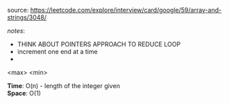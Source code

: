 source: https://leetcode.com/explore/interview/card/google/59/array-and-strings/3048/

*notes*: 
- THINK ABOUT POINTERS APPROACH TO REDUCE LOOP 
- increment one end at a time
- 
\<max>
\<min>

**Time**: O(n) - length of the integer given  
**Space**: O(1)
